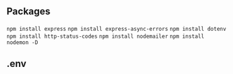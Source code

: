 ## Packages
`npm install express`
`npm install express-async-errors`
`npm install dotenv`
`npm install http-status-codes`
`npm install nodemailer`
`npm install nodemon -D`

## .env

